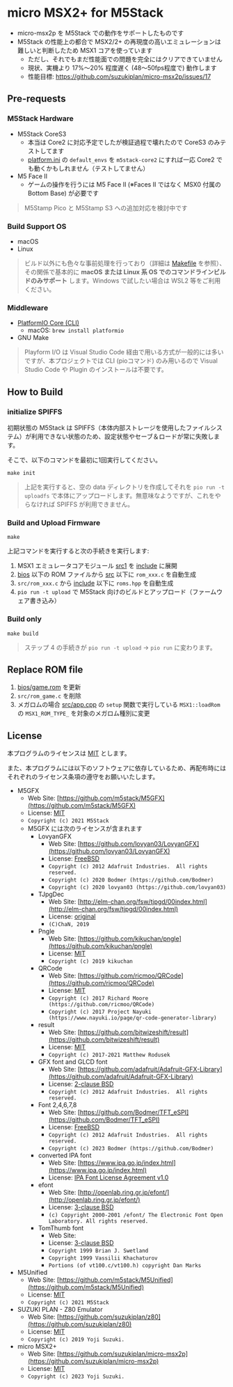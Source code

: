 # micro MSX2+ for M5Stack

- micro-msx2p を M5Stack での動作をサポートしたものです
- M5Stack の性能上の都合で MSX2/2+ の再現度の高いエミュレーションは難しいと判断したため MSX1 コアを使っています
  - ただし、それでもまだ性能面での問題を完全にはクリアできていません
  - 現状、実機より 17%〜20% 程度遅く (48〜50fps程度で) 動作します
  - 性能目標: https://github.com/suzukiplan/micro-msx2p/issues/17

## Pre-requests

### M5Stack Hardware

- M5Stack CoreS3
  - 本当は Core2 に対応予定でしたが検証過程で壊れたので CoreS3 のみテストしてます
  - [platform.ini](platform.ini) の `default_envs` を `m5stack-core2` にすれば一応 Core2 でも動くかもしれません（テストしてません）
- M5 Face II
  - ゲームの操作を行うには M5 Face II (※Faces II ではなく MSX0 付属の Bottom Base) が必要です

> M5Stamp Pico と M5Stamp S3 への追加対応を検討中です

### Build Support OS

- macOS
- Linux

> ビルド以外にも色々な事前処理を行っており（詳細は [Makefile](Makefile) を参照）、その関係で基本的に **macOS または Linux 系 OS でのコマンドラインビルドのみサポート** します。Windows で試したい場合は WSL2 等をご利用ください。

### Middleware

- [PlatformIO Core (CLI)](https://docs.platformio.org/en/latest/core/index.html)
  - macOS: `brew install platformio`
- GNU Make

> Playform I/O は Visual Studio Code 経由で用いる方式が一般的には多いですが、本プロジェクトでは CLI (pioコマンド) のみ用いるので Visual Studio Code や Plugin のインストールは不要です。

## How to Build

### initialize SPIFFS

初期状態の M5Stack は SPIFFS（本体内部ストレージを使用したファイルシステム）が利用できない状態のため、設定状態やセーブ＆ロードが常に失敗します。

そこで、以下のコマンドを最初に1回実行してください。

```
make init
```

> 上記を実行すると、空の data ディレクトリを作成してそれを `pio run -t uploadfs` で本体にアップロードします。無意味なようですが、これをやらなければ SPIFFS が利用できません。

### Build and Upload Firmware

```
make
```

上記コマンドを実行すると次の手続きを実行します:

1. MSX1 エミュレータコアモジュール [src1](../src1) を [include](include) に展開
2. [bios](bios) 以下の ROM ファイルから [src](src) 以下に `rom_xxx.c` を自動生成
3. `src/rom_xxx.c` から [include](include) 以下に `roms.hpp` を自動生成
4. `pio run -t upload` で M5Stack 向けのビルドとアップロード（ファームウェア書き込み）

### Build only

```
make build
```

> ステップ 4 の手続きが `pio run -t upload` → `pio run` に変わります。

## Replace ROM file

1. [bios/game.rom](bios/game.rom) を更新
2. `src/rom_game.c` を削除
3. メガロムの場合 [src/app.cpp](src/app.cpp) の `setup` 関数で実行している `MSX1::loadRom` の `MSX1_ROM_TYPE_` を対象のメガロム種別に変更

## License

本プログラムのライセンスは [MIT](LICENSE.txt) とします。

また、本プログラムには以下のソフトウェアに依存しているため、再配布時にはそれぞれのライセンス条項の遵守をお願いいたします。

- M5GFX
  - Web Site: [https://github.com/m5stack/M5GFX](https://github.com/m5stack/M5GFX)
  - License: [MIT](../licenses-copy/M5GFX.txt)
  - `Copyright (c) 2021 M5Stack`
  - M5GFX には次のライセンスが含まれます
    - LovyanGFX
      - Web Site: [https://github.com/lovyan03/LovyanGFX](https://github.com/lovyan03/LovyanGFX)
      - License: [FreeBSD](../licenses-copy/LovyanGFX.txt)
      - `Copyright (c) 2012 Adafruit Industries.  All rights reserved.`
      - `Copyright (c) 2020 Bodmer (https://github.com/Bodmer)`
      - `Copyright (c) 2020 lovyan03 (https://github.com/lovyan03)`
    - TJpgDec
      - Web Site: [http://elm-chan.org/fsw/tjpgd/00index.html](http://elm-chan.org/fsw/tjpgd/00index.html)
      - License: [original](../licenses-copy/TJpgDec.txt)
      - `(C)ChaN, 2019`
    - Pngle
      - Web Site: [https://github.com/kikuchan/pngle](https://github.com/kikuchan/pngle)
      - License: [MIT](../licenses-copy/Pngle.txt)
      - `Copyright (c) 2019 kikuchan`
    - QRCode
      - Web Site: [https://github.com/ricmoo/QRCode](https://github.com/ricmoo/QRCode)
      - License: [MIT](../licenses-copy/QRCode.txt)
      - `Copyright (c) 2017 Richard Moore     (https://github.com/ricmoo/QRCode)`
      - `Copyright (c) 2017 Project Nayuki    (https://www.nayuki.io/page/qr-code-generator-library)`
    - result
      - Web Site: [https://github.com/bitwizeshift/result](https://github.com/bitwizeshift/result)
      - License: [MIT](../licenses-copy/result.txt)
      - `Copyright (c) 2017-2021 Matthew Rodusek`
    - GFX font and GLCD font
      - Web Site: [https://github.com/adafruit/Adafruit-GFX-Library](https://github.com/adafruit/Adafruit-GFX-Library)
      - License: [2-clause BSD](../licenses-copy/Adafruit-GFX-Library.txt)
      - `Copyright (c) 2012 Adafruit Industries.  All rights reserved.`
    - Font 2,4,6,7,8
      - Web Site: [https://github.com/Bodmer/TFT_eSPI](https://github.com/Bodmer/TFT_eSPI)
      - License: [FreeBSD](../licenses-copy/TFT_eSPI.txt)
      - `Copyright (c) 2012 Adafruit Industries.  All rights reserved.`
      - `Copyright (c) 2023 Bodmer (https://github.com/Bodmer)`
    - converted IPA font
      - Web Site: [https://www.ipa.go.jp/index.html](https://www.ipa.go.jp/index.html)
      - License: [IPA Font License Agreement v1.0](../licenses-copy/IPA_Font_License_Agreement_v1.0.txt)
    - efont
      - Web Site: [http://openlab.ring.gr.jp/efont/](http://openlab.ring.gr.jp/efont/)
      - License: [3-clause BSD](../licenses-copy/efont.txt)
      - `(c) Copyright 2000-2001 /efont/ The Electronic Font Open Laboratory. All rights reserved.`
    - TomThumb font
      - Web Site:
      - License: [3-clause BSD](../licenses-copy/TomThumb.txt)
      - `Copyright 1999 Brian J. Swetland`
      - `Copyright 1999 Vassilii Khachaturov`
      - `Portions (of vt100.c/vt100.h) copyright Dan Marks`
- M5Unified
  - Web Site: [https://github.com/m5stack/M5Unified](https://github.com/m5stack/M5Unified)
  - License: [MIT](../licenses-copy/M5Unified.txt)
  - `Copyright (c) 2021 M5Stack`
- SUZUKI PLAN - Z80 Emulator
  - Web Site: [https://github.com/suzukiplan/z80](https://github.com/suzukiplan/z80)
  - License: [MIT](../licenses-copy/z80.txt)
  - `Copyright (c) 2019 Yoji Suzuki.`
- micro MSX2+
  - Web Site: [https://github.com/suzukiplan/micro-msx2p](https://github.com/suzukiplan/micro-msx2p)
  - License: [MIT](../LICENSE.txt)
  - `Copyright (c) 2023 Yoji Suzuki.`
